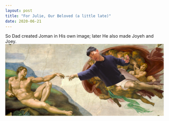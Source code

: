 ```yaml
---
layout: post
title: "For Julie, Our Beloved (a little late)"
date: 2020-06-21
---
```


So Dad created Joman in His own image; later He also made Joyeh and Joey.
![Creation of Adam with a slight modification](/assets/images/hey-michelangelo.png "Hey Michelangelo")
